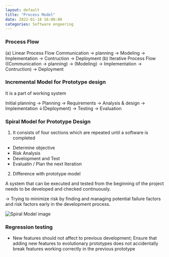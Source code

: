 ```yaml
---
layout: default
title: "Process Model"
date: 2022-01-18 16:00:00
categories: Software engeering
---
```


### Process Flow

(a) Linear Process Flow
Communication &rarr; planning &rarr; Modeling &rarr; Implementation &rarr; Contruction &rarr; Deployment
(b) Iterative Process Flow
((Communication &rarr; planning) &rarr; (Modeling) &rarr; Implementation &rarr; Contruction) &rarr; Deployment

### Incremental Model for Prototype design

It is a part of working system

Initial planning &rarr; Planning &rarr; Requirements &rarr; Analysis & design &rarr; Implementation &darr;(Deployment) &rarr; Testing &rarr; Evaluation

### Spiral Model for Prototype Design

1. It consists of four sections which are repeated until a software is completed

- Determine objective
- Risk Analysis
- Development and Test
- Evaluatin / Plan the next Iteration

2. Difference with prototype model

A system that can be executed and tested from the beginning of the project needs to be developed and checked continuously.

→ Trying to minimize risk by finding and managing potential failure factors and risk factors early in the development process.

![Spiral Model image](https://mblogthumb-phinf.pstatic.net/20140218_259/seilius_1392697072484Bg2UG_PNG/SpiralModel.png?type=w2 "Spiral Model image")

### Regression testing

- New features should not affect to previous development; Ensure that adding new features to evolutionary prototypes does not accidentally break features working correctly in the previous prototype
